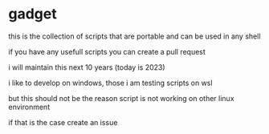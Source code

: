# gadget
this is the collection of scripts that are portable and can be used in any shell

if you have any usefull scripts you can create a pull request

i will maintain this next 10 years (today is 2023)

i like to develop on windows, those i am testing scripts on wsl

but this should not be the reason script is not working on other linux environment

if that is the case create an issue